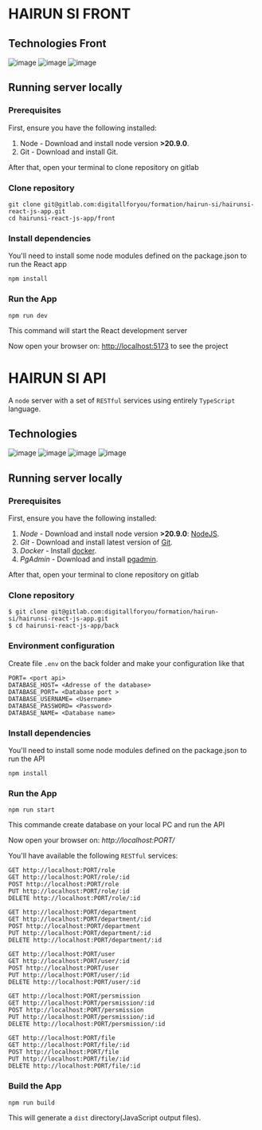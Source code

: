 # HAIRUN SI FRONT

## Technologies Front

![image](https://img.shields.io/badge/React-20232A?style=for-the-badge&logo=react&logoColor=61DAFB)
![image](https://img.shields.io/badge/TypeScript-007ACC?style=for-the-badge&logo=typescript&logoColor=white)
![image](https://img.shields.io/badge/Tailwind_CSS-38B2AC?style=for-the-badge&logo=tailwind-css&logoColor=white)

## Running server locally

### Prerequisites

First, ensure you have the following installed:

1. Node - Download and install node version **>20.9.0**.
2. Git - Download and install Git.

After that, open your terminal to clone repository on gitlab

### Clone repository

```
git clone git@gitlab.com:digitallforyou/formation/hairun-si/hairunsi-react-js-app.git
cd hairunsi-react-js-app/front
```

### Install dependencies

You'll need to install some node modules defined on the package.json to run the React app

```
npm install
```

### Run the App

```
npm run dev
```

This command will start the React development server

Now open your browser on: [http://localhost:5173](http://localhost:5173) to see the project

# HAIRUN SI API

A `node` server with a set of `RESTful` services using entirely `TypeScript` language.

## Technologies

![image](https://img.shields.io/badge/Node%20js-339933?style=for-the-badge&logo=nodedotjs&logoColor=white)
![image](https://img.shields.io/badge/Express%20js-000000?style=for-the-badge&logo=express&logoColor=white)
![image](https://img.shields.io/badge/TypeScript-007ACC?style=for-the-badge&logo=typescript&logoColor=white)
![image](https://img.shields.io/badge/PostgreSQL-316192?style=for-the-badge&logo=postgresql&logoColor=white)

## Running server locally

### Prerequisites

First, ensure you have the following installed:

1. _Node_ - Download and install node version **>20.9.0**: [NodeJS](https://nodejs.org/en/download).
2. _Git_ - Download and install latest version of [Git](https://git-scm.com/).
3. _Docker_ - Install [docker](https://docs.docker.com/engine/install/).
4. _PgAdmin_ - Download and install [pgadmin](https://www.pgadmin.org/download/).

After that, open your terminal to clone repository on gitlab

### Clone repository

```
$ git clone git@gitlab.com:digitallforyou/formation/hairun-si/hairunsi-react-js-app.git
$ cd hairunsi-react-js-app/back
```

### Environment configuration

Create file `.env` on the back folder and make your configuration like that

```
PORT= <port api>
DATABASE_HOST= <Adresse of the database>
DATABASE_PORT= <Database port >
DATABASE_USERNAME= <Username>
DATABASE_PASSWORD= <Password>
DATABASE_NAME= <Database name>
```

### Install dependencies

You'll need to install some node modules defined on the package.json to run the API

`npm install`

### Run the App

`npm run start`

This commande create database on your local PC and run the API

Now open your browser on: _http://localhost:PORT/_

You'll have available the following `RESTful` services:

```
GET http://localhost:PORT/role
GET http://localhost:PORT/role/:id
POST http://localhost:PORT/role
PUT http://localhost:PORT/role/:id
DELETE http://localhost:PORT/role/:id

GET http://localhost:PORT/department
GET http://localhost:PORT/department/:id
POST http://localhost:PORT/department
PUT http://localhost:PORT/department/:id
DELETE http://localhost:PORT/department/:id

GET http://localhost:PORT/user
GET http://localhost:PORT/user/:id
POST http://localhost:PORT/user
PUT http://localhost:PORT/user/:id
DELETE http://localhost:PORT/user/:id

GET http://localhost:PORT/persmission
GET http://localhost:PORT/persmission/:id
POST http://localhost:PORT/persmission
PUT http://localhost:PORT/persmission/:id
DELETE http://localhost:PORT/persmission/:id

GET http://localhost:PORT/file
GET http://localhost:PORT/file/:id
POST http://localhost:PORT/file
PUT http://localhost:PORT/file/:id
DELETE http://localhost:PORT/file/:id
```

### Build the App

`npm run build`

This will generate a `dist` directory(JavaScript output files).
